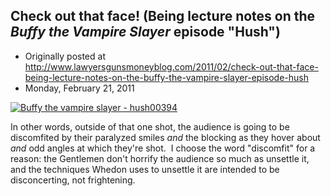 ## Check out that face! (Being lecture notes on the <em>Buffy the Vampire Slayer</em> episode "Hush")

 * Originally posted at http://www.lawyersgunsmoneyblog.com/2011/02/check-out-that-face-being-lecture-notes-on-the-buffy-the-vampire-slayer-episode-hush
 * Monday, February 21, 2011

[![Buffy the vampire slayer - hush00394](http://acephalous.typepad.com/.a/6a00d8341c2df453ef014e863b02be970d-500wi "Buffy the vampire slayer - hush00394")](http://acephalous.typepad.com/.a/6a00d8341c2df453ef014e863b02be970d-popup)  

In other words, outside of that one shot, the audience is going to be discomfited by their paralyzed smiles _and_ the blocking as they hover about _and_ odd angles at which they're shot.  I choose the word "discomfit" for a reason: the Gentlemen don't horrify the audience so much as unsettle it, and the techniques Whedon uses to unsettle it are intended to be disconcerting, not frightening.